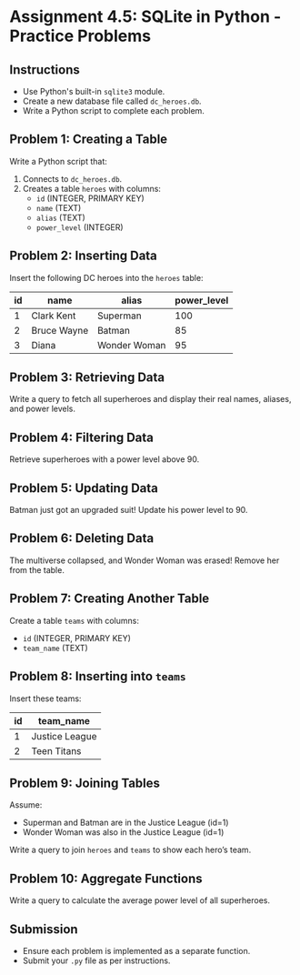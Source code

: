 # Assignment 4.5: SQLite in Python - Practice Problems

## Instructions
- Use Python's built-in `sqlite3` module.
- Create a new database file called `dc_heroes.db`.
- Write a Python script to complete each problem.

## Problem 1: Creating a Table
Write a Python script that:
1. Connects to `dc_heroes.db`.
2. Creates a table `heroes` with columns:
   - `id` (INTEGER, PRIMARY KEY)
   - `name` (TEXT)
   - `alias` (TEXT)
   - `power_level` (INTEGER)

## Problem 2: Inserting Data
Insert the following DC heroes into the `heroes` table:

| id | name         | alias         | power_level |
|----|-------------|--------------|-------------|
| 1  | Clark Kent  | Superman      | 100         |
| 2  | Bruce Wayne | Batman        | 85          |
| 3  | Diana       | Wonder Woman  | 95          |

## Problem 3: Retrieving Data
Write a query to fetch all superheroes and display their real names, aliases, and power levels.

## Problem 4: Filtering Data
Retrieve superheroes with a power level above 90.

## Problem 5: Updating Data
Batman just got an upgraded suit! Update his power level to 90.

## Problem 6: Deleting Data
The multiverse collapsed, and Wonder Woman was erased! Remove her from the table.

## Problem 7: Creating Another Table
Create a table `teams` with columns:
- `id` (INTEGER, PRIMARY KEY)
- `team_name` (TEXT)

## Problem 8: Inserting into `teams`
Insert these teams:

| id | team_name          |
|----|-------------------|
| 1  | Justice League    |
| 2  | Teen Titans      |

## Problem 9: Joining Tables
Assume:
- Superman and Batman are in the Justice League (id=1)
- Wonder Woman was also in the Justice League (id=1)

Write a query to join `heroes` and `teams` to show each hero’s team.

## Problem 10: Aggregate Functions
Write a query to calculate the average power level of all superheroes.

## Submission
- Ensure each problem is implemented as a separate function.
- Submit your `.py` file as per instructions.
